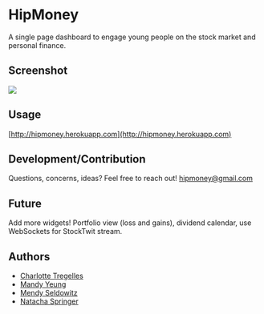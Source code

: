 # HipMoney

A single page dashboard to engage young people on the stock market and personal finance.

## Screenshot

![](http://i.imgur.com/xXI4A4Y.png)

## Usage

[http://hipmoney.herokuapp.com](http://hipmoney.herokuapp.com)

## Development/Contribution

Questions, concerns, ideas? Feel free to reach out! hipmoney@gmail.com

## Future

Add more widgets! Portfolio view (loss and gains), dividend calendar, use WebSockets for StockTwit stream.

## Authors

- [Charlotte Tregelles](https://twitter.com/lottetreg)
- [Mandy Yeung](https://twitter.com/mandycyeung)
- [Mendy Seldowitz](https://twitter.com/Mendyismyname)
- [Natacha Springer](https://twitter.com/Natacha11217)
